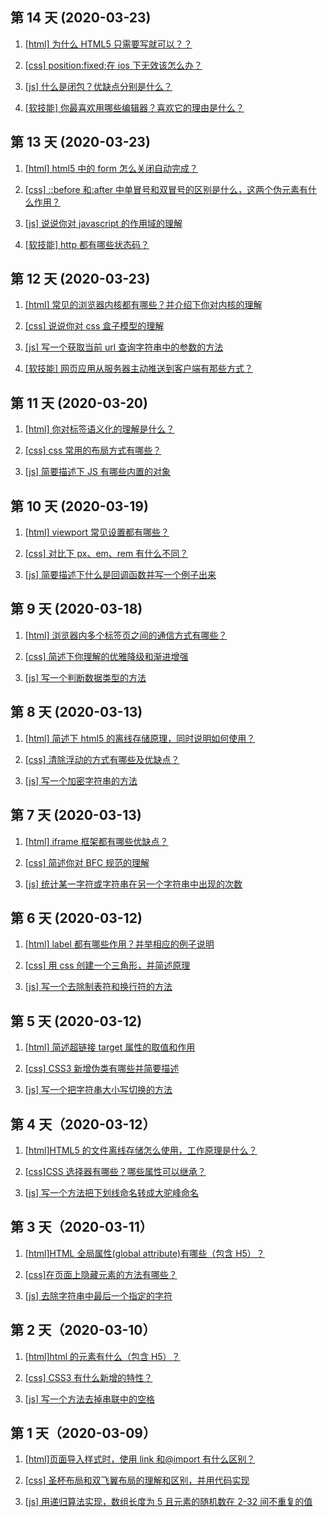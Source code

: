 ## 第 14 天 (2020-03-23)

1. [[html] 为什么 HTML5 只需要写<!DOCTYPE HTML>就可以？？](https://github.com/Renato-Z/brushTopic/issues/42)

2. [[css] position:fixed;在 ios 下无效该怎么办？](https://github.com/Renato-Z/brushTopic/issues/43)

3. [[js] 什么是闭包？优缺点分别是什么？](https://github.com/Renato-Z/brushTopic/issues/44)

4. [[软技能] 你最喜欢用哪些编辑器？喜欢它的理由是什么？](https://github.com/Renato-Z/brushTopic/issues/45)

## 第 13 天 (2020-03-23)

1. [[html] html5 中的 form 怎么关闭自动完成？](https://github.com/Renato-Z/brushTopic/issues/38)

2. [[css] ::before 和:after 中单冒号和双冒号的区别是什么，这两个伪元素有什么作用？](https://github.com/Renato-Z/brushTopic/issues/39)

3. [[js] 说说你对 javascript 的作用域的理解](https://github.com/Renato-Z/brushTopic/issues/40)

4. [[软技能] http 都有哪些状态码？](https://github.com/Renato-Z/brushTopic/issues/41)

## 第 12 天 (2020-03-23)

1. [[html] 常见的浏览器内核都有哪些？并介绍下你对内核的理解](https://github.com/Renato-Z/brushTopic/issues/34)

2. [[css] 说说你对 css 盒子模型的理解](https://github.com/Renato-Z/brushTopic/issues/35)

3. [[js] 写一个获取当前 url 查询字符串中的参数的方法](https://github.com/Renato-Z/brushTopic/issues/36)

4. [[软技能] 网页应用从服务器主动推送到客户端有那些方式？](https://github.com/Renato-Z/brushTopic/issues/37)

## 第 11 天 (2020-03-20)

1. [[html] 你对标签语义化的理解是什么？](https://github.com/Renato-Z/brushTopic/issues/31)

2. [[css] css 常用的布局方式有哪些？](https://github.com/Renato-Z/brushTopic/issues/32)

3. [[js] 简要描述下 JS 有哪些内置的对象](https://github.com/Renato-Z/brushTopic/issues/33)

## 第 10 天 (2020-03-19)

1. [[html] viewport 常见设置都有哪些？](https://github.com/Renato-Z/brushTopic/issues/28)

2. [[css] 对比下 px、em、rem 有什么不同？](https://github.com/Renato-Z/brushTopic/issues/29)

3. [[js] 简要描述下什么是回调函数并写一个例子出来](https://github.com/Renato-Z/brushTopic/issues/30)

## 第 9 天 (2020-03-18)

1. [[html] 浏览器内多个标签页之间的通信方式有哪些？](https://github.com/Renato-Z/brushTopic/issues/25)

2. [[css] 简述下你理解的优雅降级和渐进增强](https://github.com/Renato-Z/brushTopic/issues/26)

3. [[js] 写一个判断数据类型的方法](https://github.com/Renato-Z/brushTopic/issues/27)

## 第 8 天 (2020-03-13)

1. [[html] 简述下 html5 的离线存储原理，同时说明如何使用？](https://github.com/Renato-Z/brushTopic/issues/22)

2. [[css] 清除浮动的方式有哪些及优缺点？](https://github.com/Renato-Z/brushTopic/issues/23)

3. [[js] 写一个加密字符串的方法](https://github.com/Renato-Z/brushTopic/issues/24)

## 第 7 天 (2020-03-13)

1. [[html] iframe 框架都有哪些优缺点？](https://github.com/Renato-Z/brushTopic/issues/19)

2. [[css] 简述你对 BFC 规范的理解](https://github.com/Renato-Z/brushTopic/issues/20)

3. [[js] 统计某一字符或字符串在另一个字符串中出现的次数](https://github.com/Renato-Z/brushTopic/issues/21)

## 第 6 天 (2020-03-12)

1. [[html] label 都有哪些作用？并举相应的例子说明](https://github.com/Renato-Z/brushTopic/issues/16)

2. [[css] 用 css 创建一个三角形，并简述原理](https://github.com/Renato-Z/brushTopic/issues/17)

3. [[js] 写一个去除制表符和换行符的方法](https://github.com/Renato-Z/brushTopic/issues/18)

## 第 5 天 (2020-03-12)

1. [[html] 简述超链接 target 属性的取值和作用](https://github.com/Renato-Z/brushTopic/issues/13)

2. [[css] CSS3 新增伪类有哪些并简要描述](https://github.com/Renato-Z/brushTopic/issues/14)

3. [[js] 写一个把字符串大小写切换的方法](https://github.com/Renato-Z/brushTopic/issues/15)

## 第 4 天（2020-03-12）

1. [[html]HTML5 的文件离线存储怎么使用，工作原理是什么？](https://github.com/Renato-Z/brushTopic/issues/10)

2. [[css]CSS 选择器有哪些？哪些属性可以继承？](https://github.com/Renato-Z/brushTopic/issues/11)

3. [[js] 写一个方法把下划线命名转成大驼峰命名](https://github.com/Renato-Z/brushTopic/issues/12)

## 第 3 天（2020-03-11）

1. [[html]HTML 全局属性(global attribute)有哪些（包含 H5）？](https://github.com/Renato-Z/brushTopic/issues/7)

2. [[css]在页面上隐藏元素的方法有哪些？](https://github.com/Renato-Z/brushTopic/issues/8)

3. [[js] 去除字符串中最后一个指定的字符](https://github.com/Renato-Z/brushTopic/issues/9)

## 第 2 天（2020-03-10）

1. [[html]html 的元素有什么（包含 H5）？](https://github.com/Renato-Z/brushTopic/issues/4)

2. [[css] CSS3 有什么新增的特性？](https://github.com/Renato-Z/brushTopic/issues/6)

3. [[js] 写一个方法去掉串联中的空格](https://github.com/Renato-Z/brushTopic/issues/5)

## 第 1 天（2020-03-09）

1. [[html]页面导入样式时，使用 link 和@import 有什么区别？](https://github.com/Renato-Z/brushTopic/issues/1)

2. [[css] 圣杯布局和双飞翼布局的理解和区别，并用代码实现](https://github.com/Renato-Z/brushTopic/issues/2)

3. [[js] 用递归算法实现，数组长度为 5 且元素的随机数在 2-32 间不重复的值](https://github.com/Renato-Z/brushTopic/issues/3)
